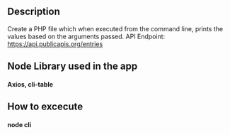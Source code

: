 ## Description
Create a PHP file which when executed from the command line, prints the values based on the arguments passed.
API Endpoint: https://api.publicapis.org/entries

## Node Library used in the app
#### Axios, cli-table

## How to excecute
#### node cli <category> <limit>
